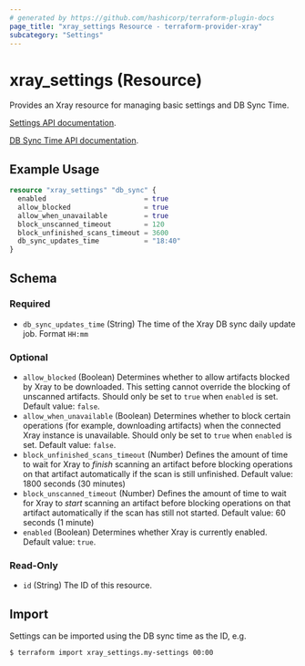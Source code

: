 ```yaml
---
# generated by https://github.com/hashicorp/terraform-plugin-docs
page_title: "xray_settings Resource - terraform-provider-xray"
subcategory: "Settings"
---
```


# xray_settings (Resource)

Provides an Xray resource for managing basic settings and DB Sync Time.

[Settings API documentation](https://jfrog.com/help/r/xray-rest-apis/get-xray-integration-configuration).

[DB Sync Time API documentation](https://jfrog.com/help/r/xray-rest-apis/update-db-sync-daily-update-time).

## Example Usage

```terraform
resource "xray_settings" "db_sync" {
  enabled                        = true
  allow_blocked                  = true
  allow_when_unavailable         = true
  block_unscanned_timeout        = 120
  block_unfinished_scans_timeout = 3600
  db_sync_updates_time           = "18:40"
}
```

<!-- schema generated by tfplugindocs -->
## Schema

### Required

- `db_sync_updates_time` (String) The time of the Xray DB sync daily update job. Format `HH:mm`

### Optional

- `allow_blocked` (Boolean) Determines whether to allow artifacts blocked by Xray to be downloaded. This setting cannot override the blocking of unscanned artifacts. Should only be set to `true` when `enabled` is set. Default value: `false`.
- `allow_when_unavailable` (Boolean) Determines whether to block certain operations (for example, downloading artifacts) when the connected Xray instance is unavailable. Should only be set to `true` when `enabled` is set. Default value: `false`.
- `block_unfinished_scans_timeout` (Number) Defines the amount of time to wait for Xray to _finish_ scanning an artifact before blocking operations on that artifact automatically if the scan is still unfinished. Default value: 1800 seconds (30 minutes)
- `block_unscanned_timeout` (Number) Defines the amount of time to wait for Xray to _start_ scanning an artifact before blocking operations on that artifact automatically if the scan has still not started. Default value: 60 seconds (1 minute)
- `enabled` (Boolean) Determines whether Xray is currently enabled. Default value: `true`.

### Read-Only

- `id` (String) The ID of this resource.

## Import

Settings can be imported using the DB sync time as the ID, e.g.
```
$ terraform import xray_settings.my-settings 00:00
```